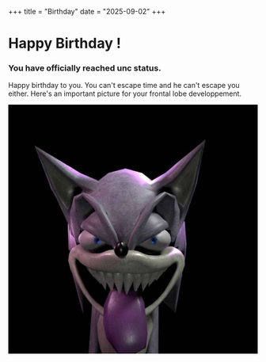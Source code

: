 +++
title = "Birthday"
date = "2025-09-02"
+++

# Happy Birthday !
### You have officially reached unc status.

Happy birthday to you. You can't escape time and he can't escape you either. 
Here's an important picture for your frontal lobe developpement.

![SonicMemeImage](/images/SonicImageMeme.jpeg)